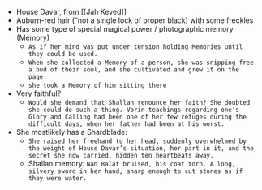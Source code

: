 - House Davar, from [[Jah Keved]]
- Auburn-red hair (“not a single lock of proper black) with some freckles
- Has some type of special magical power / photographic memory (Memory)
	- `As if her mind was put under tension holding Memories until they could be used.`
	- `When she collected a Memory of a person, she was snipping free a bud of their soul, and she cultivated and grew it on the page.`
	- `she took a Memory of him sitting there`
- Very faithful?
	- `Would she demand that Shallan renounce her faith? She doubted she could do such a thing. Vorin teachings regarding one’s Glory and Calling had been one of her few refuges during the difficult days, when her father had been at his worst.`
- She mostlikely has a Shardblade:
	- `She raised her freehand to her head, suddenly overwhelmed by the weight of House Davar’s situation, her part in it, and the secret she now carried, hidden ten heartbeats away.`
	- Shallan memory: `Nan Balat bruised, his coat torn. A long, silvery sword in her hand, sharp enough to cut stones as if they were water.`